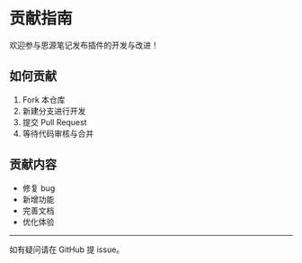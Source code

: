 # 贡献指南

欢迎参与思源笔记发布插件的开发与改进！

## 如何贡献

1. Fork 本仓库
2. 新建分支进行开发
3. 提交 Pull Request
4. 等待代码审核与合并

## 贡献内容

- 修复 bug
- 新增功能
- 完善文档
- 优化体验

---

如有疑问请在 GitHub 提 issue。 